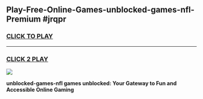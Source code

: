 
## Play-Free-Online-Games-unblocked-games-nfl-Premium #jrqpr
<h3>
<a href="https://premium.freeplayer.one?title=unblocked-games-nfl&ref=8M">CLICK TO PLAY</a></h3>
<hr>

<h3>
<a href="https://premium.freeplayer.one?title=unblocked-games-nfl&ref=8M">CLICK 2 PLAY</a>
  
</h3>

<a href="https://premium.freeplayer.one?title=unblocked-games-nfl&ref=8M"><img src="https://clearcache.store/games.png"></a>


**unblocked-games-nfl games unblocked: Your Gateway to Fun and Accessible Online Gaming**
